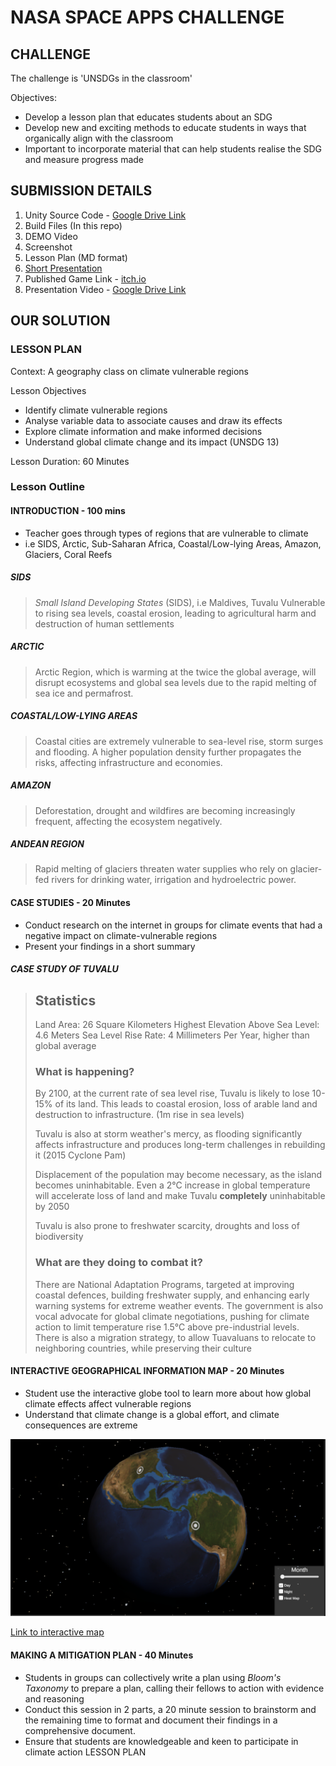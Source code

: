 # NASA SPACE APPS CHALLENGE

## CHALLENGE

The challenge is 'UNSDGs in the classroom'

Objectives:

- Develop a lesson plan that educates students about an SDG
- Develop new and exciting methods to educate students in ways that organically
align with the classroom
- Important to incorporate material that can help students realise the SDG
and measure progress made

## SUBMISSION DETAILS

1. Unity Source Code - [Google Drive Link](https://drive.google.com/drive/folders/1PullYnvWTBIJCxxSX4gq2l0e_9b-2Ysx?usp=sharing)
2. Build Files (In this repo)
3. DEMO Video
4. Screenshot
5. Lesson Plan (MD format)
6. [Short Presentation](/Presentation.pdf)
7. Published Game Link - [itch.io](https://splodster.itch.io/nasa-space-apps-globe-view)
8. Presentation Video - [Google Drive Link](https://drive.google.com/drive/folders/1BOdtKqXw4bDzPBWxsYqt6QV_ksqBdW_k?usp=sharing)

## OUR SOLUTION

### LESSON PLAN

Context: A geography class on climate vulnerable regions

Lesson Objectives

- Identify climate vulnerable regions
- Analyse variable data to associate causes and draw its effects
- Explore climate information and make informed decisions
- Understand global climate change and its impact (UNSDG 13)

Lesson Duration: 60 Minutes

### Lesson Outline

#### INTRODUCTION - 100 mins

- Teacher goes through types of regions that are vulnerable to climate
- i.e SIDS, Arctic, Sub-Saharan Africa, Coastal/Low-lying Areas, Amazon,
Glaciers, Coral Reefs

##### SIDS

> *Small Island Developing States* (SIDS), i.e Maldives, Tuvalu
> Vulnerable to rising sea levels, coastal erosion, leading to
> agricultural harm and destruction of human settlements

##### ARCTIC

> Arctic Region, which is warming at the twice the global average,
> will disrupt ecosystems and global sea levels due to the rapid melting
> of sea ice and permafrost.

##### COASTAL/LOW-LYING AREAS

> Coastal cities are extremely vulnerable to sea-level rise, storm surges
> and flooding. A higher population density further propagates the risks,
> affecting infrastructure and economies.

##### AMAZON

> Deforestation, drought and wildfires are becoming increasingly frequent,
> affecting the ecosystem negatively.

##### ANDEAN REGION

> Rapid melting of glaciers threaten water supplies who rely on glacier-fed
> rivers for drinking water, irrigation and hydroelectric power.

#### CASE STUDIES - 20 Minutes

- Conduct research on the internet in groups for climate events that had
a negative impact on climate-vulnerable regions
- Present your findings in a short summary

##### CASE STUDY OF TUVALU

> ## Statistics
>
> Land Area: 26 Square Kilometers
> Highest Elevation Above Sea Level: 4.6 Meters
> Sea Level Rise Rate: 4 Millimeters Per Year, higher than global average
>
> ### What is happening?
>
> By 2100, at the current rate of sea level rise, Tuvalu is likely to lose
> 10-15% of its land. This leads to coastal erosion, loss of arable land and
> destruction to infrastructure. (1m rise in sea levels)
>
> Tuvalu is also at storm weather's mercy, as flooding significantly affects
> infrastructure and produces long-term challenges in rebuilding it
> (2015 Cyclone Pam)
>
> Displacement of the population may become necessary, as the island becomes
> uninhabitable. Even a 2°C increase in global temperature will accelerate
> loss of land and make Tuvalu **completely** uninhabitable by 2050
>
> Tuvalu is also prone to freshwater scarcity, droughts and loss of biodiversity
>
> ### What are they doing to combat it?
>
> There are National Adaptation Programs, targeted at improving coastal defences,
> building freshwater supply, and enhancing early warning systems for extreme
> weather events. The government is also vocal advocate for global climate
> negotiations, pushing for climate action to limit temperature rise 1.5°C above
> pre-industrial levels. There is also a migration strategy, to allow Tuavaluans
> to relocate to neighboring countries, while preserving their culture

#### INTERACTIVE GEOGRAPHICAL INFORMATION MAP - 20 Minutes

- Student use the interactive globe tool to learn more about how global climate
effects affect vulnerable regions
- Understand that climate change is a global effort, and climate consequences are
extreme

![Screenshot of Interactive Web App](Screenshot.png)

[Link to interactive map](https://splodster.itch.io/nasa-space-apps-globe-view)

#### MAKING A MITIGATION PLAN - 40 Minutes

- Students in groups can collectively write a plan using *Bloom's Taxonomy* to
prepare a plan, calling their fellows to action with evidence and reasoning
- Conduct this session in 2 parts, a 20 minute session to brainstorm and
the remaining time to format and document their findings in a comprehensive
document.
- Ensure that students are knowledgeable and keen to participate in climate action
 LESSON PLAN
